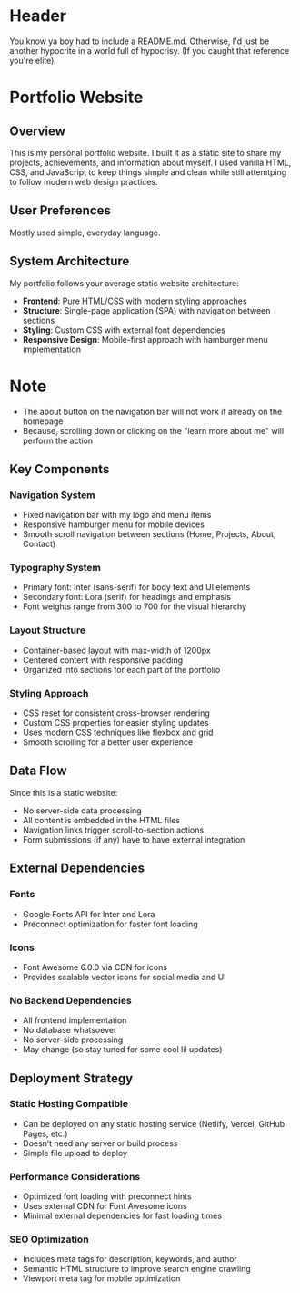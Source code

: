 # Header

You know ya boy had to include a README.md. Otherwise, I'd just be another hypocrite in a world full of hypocrisy.
(If you caught that reference you're elite)

# Portfolio Website

## Overview
This is my personal portfolio website. I built it as a static site to share my projects, achievements, and information about myself. I used vanilla HTML, CSS, and JavaScript to keep things simple and clean while still attemtping to follow modern web design practices.

## User Preferences
Mostly used simple, everyday language.

## System Architecture

My portfolio follows your average static website architecture:

- **Frontend**: Pure HTML/CSS with modern styling approaches
- **Structure**: Single-page application (SPA) with navigation between sections
- **Styling**: Custom CSS with external font dependencies
- **Responsive Design**: Mobile-first approach with hamburger menu implementation

# Note
- The about button on the navigation bar will not work if already on the homepage
- Because, scrolling down or clicking on the "learn more about me" will perform the action

## Key Components

### Navigation System
- Fixed navigation bar with my logo and menu items
- Responsive hamburger menu for mobile devices
- Smooth scroll navigation between sections (Home, Projects, About, Contact)

### Typography System
- Primary font: Inter (sans-serif) for body text and UI elements
- Secondary font: Lora (serif) for headings and emphasis
- Font weights range from 300 to 700 for the visual hierarchy

### Layout Structure
- Container-based layout with max-width of 1200px
- Centered content with responsive padding
- Organized into sections for each part of the portfolio

### Styling Approach
- CSS reset for consistent cross-browser rendering
- Custom CSS properties for easier styling updates
- Uses modern CSS techniques like flexbox and grid
- Smooth scrolling for a better user experience

## Data Flow
Since this is a static website:
- No server-side data processing
- All content is embedded in the HTML files
- Navigation links trigger scroll-to-section actions
- Form submissions (if any) have to have external integration

## External Dependencies

### Fonts
- Google Fonts API for Inter and Lora
- Preconnect optimization for faster font loading

### Icons
- Font Awesome 6.0.0 via CDN for icons
- Provides scalable vector icons for social media and UI

### No Backend Dependencies
- All frontend implementation
- No database whatsoever
- No server-side processing
- May change (so stay tuned for some cool lil updates)

## Deployment Strategy

### Static Hosting Compatible
- Can be deployed on any static hosting service (Netlify, Vercel, GitHub Pages, etc.)
- Doesn’t need any server or build process
- Simple file upload to deploy

### Performance Considerations
- Optimized font loading with preconnect hints
- Uses external CDN for Font Awesome icons
- Minimal external dependencies for fast loading times

### SEO Optimization
- Includes meta tags for description, keywords, and author
- Semantic HTML structure to improve search engine crawling
- Viewport meta tag for mobile optimization